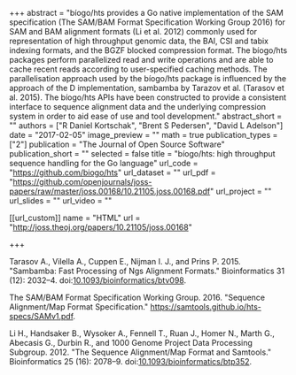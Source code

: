 +++
abstract = "bíogo/hts provides a Go native implementation of the SAM specification (The SAM/BAM Format Specification Working Group 2016) for SAM and BAM alignment formats (Li et al. 2012) commonly used for representation of high throughput genomic data, the BAI, CSI and tabix indexing formats, and the BGZF blocked compression format. The bíogo/hts packages perform parallelized read and write operations and are able to cache recent reads according to user-specified caching methods. The parallelisation approach used by the bíogo/hts package is influenced by the approach of the D implementation, sambamba by Tarazov et al. (Tarasov et al. 2015). The bíogo/hts APIs have been constructed to provide a consistent interface to sequence alignment data and the underlying compression system in order to aid ease of use and tool development."
abstract_short = ""
authors = ["R Daniel Kortschak", "Brent S Pedersen", "David L Adelson"]
date = "2017-02-05"
image_preview = ""
math = true
publication_types = ["2"]
publication = "The Journal of Open Source Software"
publication_short = ""
selected = false
title = "bíogo/hts: high throughput sequence handling for the Go language"
url_code = "https://github.com/biogo/hts"
url_dataset = ""
url_pdf = "https://github.com/openjournals/joss-papers/raw/master/joss.00168/10.21105.joss.00168.pdf"
url_project = ""
url_slides = ""
url_video = ""

[[url_custom]]
name = "HTML"
url = "http://joss.theoj.org/papers/10.21105/joss.00168"

+++

Tarasov A., Vilella A., Cuppen E., Nijman I. J., and Prins P. 2015. "Sambamba: Fast Processing of Ngs Alignment Formats." Bioinformatics 31 (12): 2032–4. doi:[10.1093/bioinformatics/btv098](https://doi.org/10.1093/bioinformatics/btv098).

The SAM/BAM Format Specification Working Group. 2016. "Sequence Alignment/Map Format Specification." https://samtools.github.io/hts-specs/SAMv1.pdf.

Li H., Handsaker B., Wysoker A., Fennell T., Ruan J., Homer N., Marth G., Abecasis G., Durbin R., and 1000 Genome Project Data Processing Subgroup. 2012. "The Sequence Alignment/Map Format and Samtools." Bioinformatics 25 (16): 2078–9. doi:[10.1093/bioinformatics/btp352](https://doi.org/10.1093/bioinformatics/btp352).

